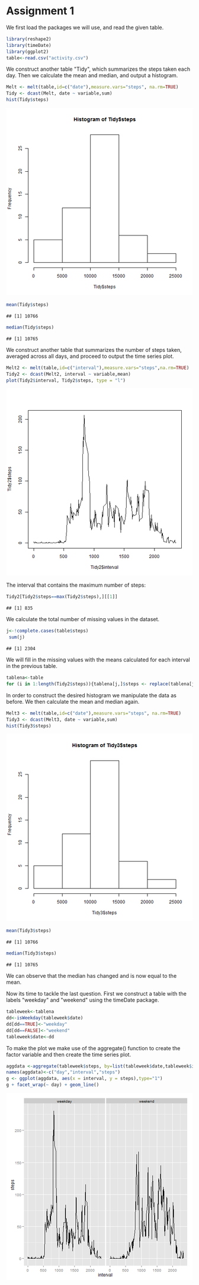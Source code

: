 Assignment 1
============



We first load the packages we will use, and read the given table.


```r
library(reshape2)
library(timeDate)
library(ggplot2)
table<-read.csv("activity.csv")
```

We construct another table "Tidy", which summarizes the steps taken each day. Then we calculate the mean and median, and output a histogram.

```r
Melt <- melt(table,id=c("date"),measure.vars="steps", na.rm=TRUE)
Tidy <- dcast(Melt, date ~ variable,sum)
hist(Tidy$steps)
```

![plot of chunk unnamed-chunk-1](figure/unnamed-chunk-1.png) 

```r
mean(Tidy$steps)
```

```
## [1] 10766
```

```r
median(Tidy$steps)
```

```
## [1] 10765
```

We construct another table that summarizes the number of steps taken, averaged across all days, and proceed to output the time series plot.

```r
Melt2 <- melt(table,id=c("interval"),measure.vars="steps",na.rm=TRUE)
Tidy2 <- dcast(Melt2, interval ~ variable,mean)
plot(Tidy2$interval, Tidy2$steps, type = "l")
```

![plot of chunk unnamed-chunk-2](figure/unnamed-chunk-2.png) 

The interval that contains the maximum number of steps:

```r
Tidy2[Tidy2$steps==max(Tidy2$steps),][[1]]
```

```
## [1] 835
```

We calculate the total number of missing values in the dataset.

```r
j<-!complete.cases(table$steps)
 sum(j)
```

```
## [1] 2304
```
We will fill in the missing values with the means calculated for each interval in the previous table.

```r
tablena<-table
for (i in 1:length(Tidy2$steps)){tablena[j,]$steps <- replace(tablena[j,]$steps, tablena[j,]$interval == Tidy2$interval[i], Tidy2$steps[i])}
```
In order to construct the desired histogram we manipulate the data as before. We then calculate the mean and median again.

```r
Melt3 <- melt(table,id=c("date"),measure.vars="steps", na.rm=TRUE)
Tidy3 <- dcast(Melt3, date ~ variable,sum)
hist(Tidy3$steps)
```

![plot of chunk unnamed-chunk-6](figure/unnamed-chunk-6.png) 

```r
mean(Tidy3$steps)
```

```
## [1] 10766
```

```r
median(Tidy3$steps)
```

```
## [1] 10765
```
We can observe that the median has changed and is now equal to the mean.

Now its time to tackle the last question. First we construct a table with the labels "weekday" and "weekend" using the timeDate package.

```r
tableweek<-tablena
dd<-isWeekday(tableweek$date)
dd[dd==TRUE]<-"weekday"
dd[dd==FALSE]<-"weekend"
tableweek$date<-dd
```
To make the plot we make use of the aggregate() function to create the factor variable and then create the time series plot.

```r
aggdata <-aggregate(tableweek$steps, by=list(tableweek$date,tableweek$interval), FUN=mean)
names(aggdata)<-c("day","interval","steps")
g <- ggplot(aggdata, aes(x = interval, y = steps),type="1") 
g + facet_wrap(~ day) + geom_line() 
```

![plot of chunk unnamed-chunk-8](figure/unnamed-chunk-8.png) 








